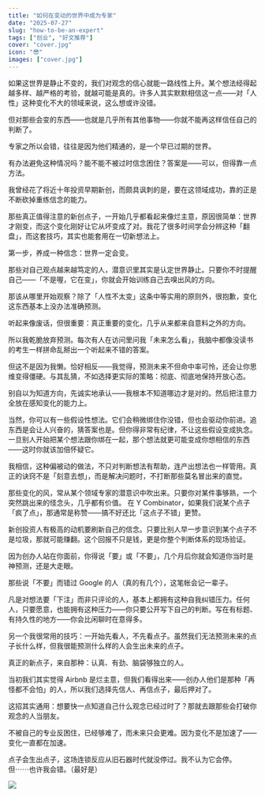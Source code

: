 ```yaml
---
title: "如何在变动的世界中成为专家"
date: "2025-07-27"
slug: "how-to-be-an-expert"
tags: ["创业", "好文推荐"]
cover: "cover.jpg"
icon: "😎"
images: ["cover.jpg"]
---
```

如果这世界是静止不变的，我们对观念的信心就能一路线性上升。某个想法经得起越多样、越严格的考验，就越可能是真的。许多人其实默默相信这一点——对「人性」这种变化不大的领域来说，这么想或许没错。



但对那些会变的东西——也就是几乎所有其他事物——你就不能再这样信任自己的判断了。



专家之所以会错，往往是因为他们精通的，是一个早已过期的世界。



有办法避免这种情况吗？能不能不被过时信念困住？答案是——可以，但得靠一点方法。



我曾经花了将近十年投资早期新创，而颇具讽刺的是，要在这领域成功，靠的正是不断砍掉重练信念的能力。



那些真正值得注意的新创点子，一开始几乎都看起来像烂主意，原因很简单：世界才刚变，而这个变化刚好让它从坏变成了对。我花了很多时间学会分辨这种「翻盘」，而这套技巧，其实也能套用在一切新想法上。



第一步，养成一种信念：世界一定会变。



那些对自己观点越来越笃定的人，潜意识里其实是认定世界静止。只要你不时提醒自己——「不是喔，它在变」，你就会开始训练自己去嗅出风的方向。



那该从哪里开始观察？除了「人性不太变」这条中等实用的原则外，很抱歉，变化这东西基本上没办法准确预测。



听起来像废话，但很重要：真正重要的变化，几乎从来都来自意料之外的方向。



所以我乾脆放弃预测。每次有人在访问里问我「未来怎么看」，我脑中都像没读书的考生一样拼命乱掰出一个听起来不错的答案。



但这不是因为我懒。恰好相反——我觉得，预测未来不但命中率可怜，还会让你思维变得僵硬。与其乱猜，不如选择更实际的策略：彻底、彻底地保持开放心态。



别自以为知道方向，先诚实地承认——我根本不知道哪边才是对的。然后把注意力全放在感知变化的能力上。



当然，你可以有一些假设性想法。它们会稍微绑住你没错，但也会驱动你前进。追东西是会让人兴奋的，猜答案也是。但你得非常有纪律，不让这些假设变成执念。
一旦别人开始把某个想法跟你绑在一起，那个想法就更可能变成你想相信的东西——这时你就该加倍怀疑它。



我相信，这种偏被动的做法，不只对判断想法有帮助，连产出想法也一样管用。真正的诀窍不是「刻意去想」，而是解决问题时，不打断那些莫名冒出来的直觉。



那些变化的风，常从某个领域专家的潜意识中吹出来。只要你对某件事够熟，一个突然跳出来的怪念头，几乎都有价值。
在 Y Combinator，如果我们说某个点子「疯了点」，那通常是称赞——搞不好还比「这点子不错」更赞。



新创投资人有极高的动机要刷新自己的信念。只要比别人早一步意识到某个点子不是垃圾，那就可能赚翻。这个回报不只是钱，更是你整个判断体系的现场验证。



因为创办人站在你面前，你得说「要」或「不要」，几个月后你就会知道你当时是神预测，还是大走眼。



那些说「不要」而错过 Google 的人（真的有几个），这笔帐会记一辈子。



凡是对想法要「下注」而非只评论的人，基本上都拥有这种自我纠错压力。任何人，只要愿意，也能拥有这种压力——你只要公开写下自己的判断。写在有标题、有持久性的地方——你会比闲聊时在意得多。



另一个我很常用的技巧：一开始先看人，不先看点子。虽然我们无法预测未来的点子长什么样，但我很能预测什么样的人会生出未来的点子。



真正的新点子，来自那种：认真、有劲、脑袋够独立的人。



当初我们其实觉得 Airbnb 是烂主意，但我们看得出来——创办人他们是那种「再怪都不会怕」的人，所以我们选择先信人、再信点子，最后押对了。



这招其实通用：想要快一点知道自己什么观念已经过时了？那就去跟那些会打破你观念的人当朋友。



不被自己的专业反困住，已经够难了，而未来只会更难。因为变化不是加速了——变化一直都在加速。



点子会生出点子，这场连锁反应从旧石器时代就没停过。我不认为它会停。
但⋯⋯也许我会错。（最好是）




![](https://prod-files-secure.s3.us-west-2.amazonaws.com/112d0858-5090-4d34-a606-b75eb8d65fd2/46476355-9cf3-4e99-9b7a-3531bc426380/1000202064.png?X-Amz-Algorithm=AWS4-HMAC-SHA256&X-Amz-Content-Sha256=UNSIGNED-PAYLOAD&X-Amz-Credential=ASIAZI2LB466RQPA3GRF%2F20251001%2Fus-west-2%2Fs3%2Faws4_request&X-Amz-Date=20251001T091446Z&X-Amz-Expires=3600&X-Amz-Security-Token=IQoJb3JpZ2luX2VjEHgaCXVzLXdlc3QtMiJIMEYCIQDw2JgjY1T7iumNg8Z93WWAfqBdBepVyUT1KbgeqpJIYQIhANFyQFu856SzGrYh9OjwAX0u1P2bWJCSoUbymLMQMqNRKv8DCBEQABoMNjM3NDIzMTgzODA1IgwpiHa1gAO7qcvlYeYq3APXxevdkJhh8LBZcNmZIQj85oLL69G3FPSN7y7dYNeoPgAtSLW9%2F%2FNHcjCnxDZI67bAs8bwc1m699RZmpX9Dtk%2FJXgaAg5r6Zf80FH%2FbuQd4l677ABUoydc7D1h666ToNAGoTzK4Db1MD8x4dr1zRfAB8%2FlaPSxJj37zAcBM152wv5LsdSahvaXhgmbKT4%2FWnzGgGunQYZa9KWBa8IMniTIbj3vPKNTHt0E0aG5lOetCU%2FTbuzGh%2Bz3peXpXkd8yTUeAyAKjhphKl3CmGCOI0laOGLhnNhVY5JwbpOrW6iJvfOcTKZXH6M6nMG824zF6vf3%2BOA0LVrTQWz3WUtsv5IeZws89BMNjD5WDPIi%2F2nyViF7nbW9qiJxsfttM6ZraOBGJBdltw3rq1j1sLKRLw9eFq0wBXLK680DahwuSeIvb3NXpHlpmJwdghopudwB8jPpTQL4s8OVSWrn37lTEeHxx%2Fg69YU7bjKOrGdAt4nb%2BN%2Buo%2B8z47AnORmi8g%2FQAPnVll6VwWLbzufCtZW6yK53gjDkU1TmTsmyLBuiF9zT5lYm0an3ZkNPBdtnbz89DxoHYnKFGF7rfWVXBx9xss4ncFkZf3qamVL5ScHT%2FQ52JHyMS3fJphopDzsPtDDjsvPGBjqkAf3qtkoIpvDYfXKeH209ja5DJT7mtKi1bj72xtdcXMq29plqXPzBf9lEL9P97z%2Fs4x6u%2F6ADKZsQyeZO7jC0%2FgsflT9k7ss35mDynJ7kVnfXVwnUiiuYDAFaVHtbbib%2FYpB5UI%2FIhSdETnLCIZ45p47HHv3NEIHYkmiX%2Be0%2FhGttfZsN6GFUUw0odyA%2BMqwKsQnW%2BSPU7CgLk%2BIGDTDVKYJq%2BuRM&X-Amz-Signature=042e87d99da9cb529697ce3e6c4039231de8123427874209391fe7dc7692becf&X-Amz-SignedHeaders=host&x-amz-checksum-mode=ENABLED&x-id=GetObject)

